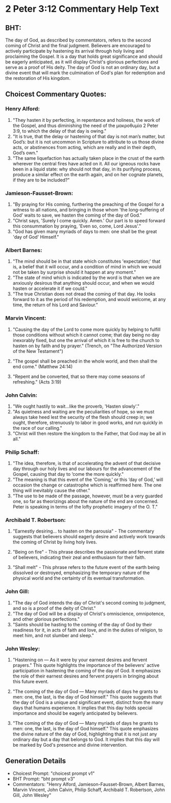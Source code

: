 # 2 Peter 3:12 Commentary Help Text

## BHT:
The day of God, as described by commentators, refers to the second coming of Christ and the final judgment. Believers are encouraged to actively participate by hastening its arrival through holy living and proclaiming the Gospel. It is a day that holds great significance and should be eagerly anticipated, as it will display Christ's glorious perfections and serve as a proof of His deity. The day of God is not an ordinary day, but a divine event that will mark the culmination of God's plan for redemption and the restoration of His kingdom.

## Choicest Commentary Quotes:
### Henry Alford:
1. "They hasten it by perfecting, in repentance and holiness, the work of the Gospel, and thus diminishing the need of the μακροθυμία 2 Peter 3:9, to which the delay of that day is owing."
2. "It is true, that the delay or hastening of that day is not man’s matter, but God’s: but it is not uncommon in Scripture to attribute to us those divine acts, or abstinences from acting, which are really and in their depth, God’s own."
3. "The same liquefaction has actually taken place in the crust of the earth wherever the central fires have acted on it. All our igneous rocks have been in a liquid state: why should not that day, in its purifying process, produce a similar effect on the earth again, and on her cognate planets, if they are to be included?"

### Jamieson-Fausset-Brown:
1. "By praying for His coming, furthering the preaching of the Gospel for a witness to all nations, and bringing in those whom 'the long-suffering of God' waits to save, we hasten the coming of the day of God."
2. "Christ says, 'Surely I come quickly. Amen.' Our part is to speed forward this consummation by praying, 'Even so, come, Lord Jesus'."
3. "God has given many myriads of days to men: one shall be the great 'day of God' Himself."

### Albert Barnes:
1. "The mind should be in that state which constitutes 'expectation;' that is, a belief that it will occur, and a condition of mind in which we would not be taken by surprise should it happen at any moment."
2. "The state of mind which is indicated by the word is that when we are anxiously desirous that anything should occur, and when we would hasten or accelerate it if we could."
3. "The true Christian does not dread the coming of that day. He looks forward to it as the period of his redemption, and would welcome, at any time, the return of his Lord and Saviour."

### Marvin Vincent:
1. "Causing the day of the Lord to come more quickly by helping to fulfill those conditions without which it cannot come; that day being no day inexorably fixed, but one the arrival of which it is free to the church to hasten on by faith and by prayer." (Trench, on "The Authorized Version of the New Testament")

2. "The gospel shall be preached in the whole world, and then shall the end come." (Matthew 24:14)

3. "Repent and be converted, that so there may come seasons of refreshing." (Acts 3:19)

### John Calvin:
1. "We ought hastily to wait...like the proverb, 'Hasten slowly'." 
2. "As quietness and waiting are the peculiarities of hope, so we must always take heed lest the security of the flesh should creep in; we ought, therefore, strenuously to labor in good works, and run quickly in the race of our calling."
3. "Christ will then restore the kingdom to the Father, that God may be all in all."

### Philip Schaff:
1. "The idea, therefore, is that of accelerating the advent of that decisive day through our holy lives and our labours for the advancement of the Gospel, causing that day to ‘come the more quickly."
2. "The meaning is that this event of the ‘Coming,’ or this ‘day of God,’ will occasion the change or catastrophe which is reaffirmed here. The one thing will inevitably cause the other."
3. "The use to be made of the passage, however, must be a very guarded one, so far as theorizings about the nature of the end are concerned. Peter is speaking in terms of the lofty prophetic imagery of the O. T."

### Archibald T. Robertson:
1. "Earnestly desiring... to hasten on the parousia" - The commentary suggests that believers should eagerly desire and actively work towards the coming of Christ by living holy lives.

2. "Being on fire" - This phrase describes the passionate and fervent state of believers, indicating their zeal and enthusiasm for their faith.

3. "Shall melt" - This phrase refers to the future event of the earth being dissolved or destroyed, emphasizing the temporary nature of the physical world and the certainty of its eventual transformation.

### John Gill:
1. "The day of God intends the day of Christ's second coming to judgment, and so is a proof of the deity of Christ."
2. "The day of God will be a display of Christ's omniscience, omnipotence, and other glorious perfections."
3. "Saints should be hasting to the coming of the day of God by their readiness for it, in acts of faith and love, and in the duties of religion, to meet him, and not slumber and sleep."

### John Wesley:
1. "Hastening on — As it were by your earnest desires and fervent prayers." This quote highlights the importance of the believers' active participation in hastening the coming of the day of God. It emphasizes the role of their earnest desires and fervent prayers in bringing about this future event.

2. "The coming of the day of God — Many myriads of days he grants to men: one, the last, is the day of God himself." This quote suggests that the day of God is a unique and significant event, distinct from the many days that humans experience. It implies that this day holds special importance and should be eagerly anticipated by believers.

3. "The coming of the day of God — Many myriads of days he grants to men: one, the last, is the day of God himself." This quote emphasizes the divine nature of the day of God, highlighting that it is not just any ordinary day but a day that belongs to God. It implies that this day will be marked by God's presence and divine intervention.


## Generation Details
- Choicest Prompt: "choicest prompt v1"
- BHT Prompt: "bht prompt v3"
- Commentators: "Henry Alford, Jamieson-Fausset-Brown, Albert Barnes, Marvin Vincent, John Calvin, Philip Schaff, Archibald T. Robertson, John Gill, John Wesley"
